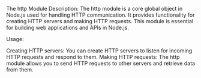 The http Module
Description:
The http module is a core global object in Node.js used for handling HTTP communication. It provides functionality for creating HTTP servers and making HTTP requests. This module is essential for building web applications and APIs in Node.js.

Usage:

Creating HTTP servers: You can create HTTP servers to listen for incoming HTTP requests and respond to them.
Making HTTP requests: The http module allows you to send HTTP requests to other servers and retrieve data from them.
